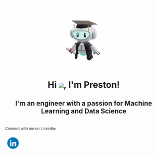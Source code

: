 
<div align="center" width="50">
    <img src="assets/200w.gif"/>
</div>
<h1 align="center">Hi <img src="https://media.giphy.com/media/hvRJCLFzcasrR4ia7z/giphy.gif" width="35">, I'm Preston!</h1>
<h2 align="center">I'm an engineer with a passion for Machine Learning and Data Science</h2> 
<br>
<small>Connect with me on Linkedin:</small>

[<img src="assets/235294012-0a55e343-37ad-4b0f-924f-c8431d9d2483.gif" width="50" align="center" />](https://www.linkedin.com/in/prestonkhiev/)




<!--
**pkhiev/pkhiev** is a ✨ _special_ ✨ repository because its `README.md` (this file) appears on your GitHub profile.

Here are some ideas to get you started:

- 🔭 I’m currently working on ...
- 🌱 I’m currently learning ...
- 👯 I’m looking to collaborate on ...
- 🤔 I’m looking for help with ...
- 💬 Ask me about ...
- 📫 How to reach me: ...
- 😄 Pronouns: ...
- ⚡ Fun fact: ...
-->
